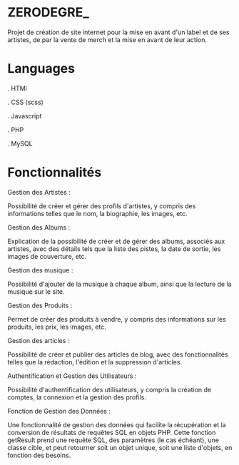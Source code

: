 # ZERODEGRE_
Projet de création de site internet pour la mise en avant d'un label et de ses artistes, de par la vente de merch et la mise en avant de leur action. 

# Languages
  . HTMl
  
  . CSS (scss)
  
  . Javascript
  
  . PHP
  
  . MySQL

# Fonctionnalités
  Gestion des Artistes :
   
   Possibilité de créer et gérer des profils d'artistes, y compris des informations telles que le nom, la biographie, les images, etc.

  Gestion des Albums :
    
  Explication de la possibilité de créer et de gérer des albums, associés aux artistes, avec des détails tels que la liste des pistes, la date de sortie, les images de couverture, etc.

  Gestion des musique :
   
  Possibilité d'ajouter de la musique à chaque album, ainsi que la lecture de la musique sur le site.

  Gestion des Produits :
    
  Permet de créer des produits à vendre, y compris des informations sur les produits, les prix, les images, etc.
  
  Gestion des articles :
    
  Possibilité de créer et publier des articles de blog, avec des fonctionnalités telles que la rédaction, l'édition et la suppression d'articles.

  Authentification et Gestion des Utilisateurs :
     
  Possibilité d'authentification des utilisateurs, y compris la création de comptes, la connexion et la gestion des profils.

  Fonction de Gestion des Données :
    
  Une fonctionnalité de gestion des données qui facilite la récupération et la conversion de résultats de requêtes SQL en objets PHP. Cette fonction getResult prend une requête SQL, des paramètres (le cas échéant), une classe cible, et peut retourner soit un objet unique, soit une liste d'objets, en fonction des besoins.
